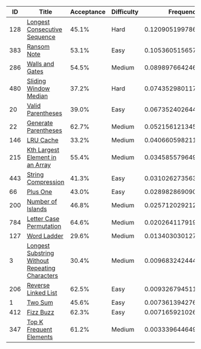 |ID|Title|Acceptance|Difficulty|Frequency|
|----|-----|----|---|---|
|128|[Longest Consecutive Sequence]( https://leetcode.com/problems/longest-consecutive-sequence)|45.1%|Hard|0.12090519978650899|
|383|[Ransom Note]( https://leetcode.com/problems/ransom-note)|53.1%|Easy|0.1053605156578263|
|286|[Walls and Gates]( https://leetcode.com/problems/walls-and-gates)|54.5%|Medium|0.089897664246389|
|480|[Sliding Window Median]( https://leetcode.com/problems/sliding-window-median)|37.2%|Hard|0.0743529801177063|
|20|[Valid Parentheses]( https://leetcode.com/problems/valid-parentheses)|39.0%|Easy|0.06735240264428982|
|22|[Generate Parentheses]( https://leetcode.com/problems/generate-parentheses)|62.7%|Medium|0.05215612134598845|
|146|[LRU Cache]( https://leetcode.com/problems/lru-cache)|33.2%|Medium|0.040660598211268925|
|215|[Kth Largest Element in an Array]( https://leetcode.com/problems/kth-largest-element-in-an-array)|55.4%|Medium|0.03458557964977998|
|443|[String Compression]( https://leetcode.com/problems/string-compression)|41.3%|Easy|0.031026273563100573|
|66|[Plus One]( https://leetcode.com/problems/plus-one)|43.0%|Easy|0.028982869090985654|
|200|[Number of Islands]( https://leetcode.com/problems/number-of-islands)|46.8%|Medium|0.025712029212602353|
|784|[Letter Case Permutation]( https://leetcode.com/problems/letter-case-permutation)|64.6%|Medium|0.02026411791905559|
|127|[Word Ladder]( https://leetcode.com/problems/word-ladder)|29.6%|Medium|0.013403030127340374|
|3|[Longest Substring Without Repeating Characters]( https://leetcode.com/problems/longest-substring-without-repeating-characters)|30.4%|Medium|0.009683242444739549|
|206|[Reverse Linked List]( https://leetcode.com/problems/reverse-linked-list)|62.5%|Easy|0.009326794511974934|
|1|[Two Sum]( https://leetcode.com/problems/two-sum)|45.6%|Easy|0.0073613942765888805|
|412|[Fizz Buzz]( https://leetcode.com/problems/fizz-buzz)|62.3%|Easy|0.007165921026143679|
|347|[Top K Frequent Elements]( https://leetcode.com/problems/top-k-frequent-elements)|61.2%|Medium|0.0033396446491217604|
